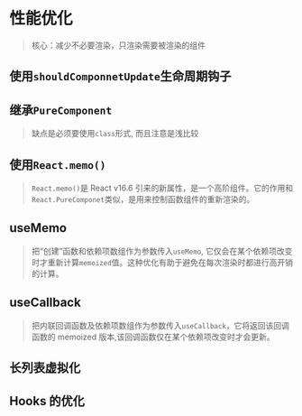 # 性能优化

> 核心：减少不必要渲染，只渲染需要被渲染的组件

## 使用`shouldComponnetUpdate`生命周期钩子

## 继承`PureComponent`

> 缺点是必须要使用`class`形式, 而且注意是浅比较

## 使用`React.memo()`

> `React.memo()`是 React v16.6 引来的新属性，是一个高阶组件。它的作用和`React.PureComponet`类似，是用来控制函数组件的重新渲染的。

## useMemo

> 把“创建”函数和依赖项数组作为参数传入`useMemo`, 它仅会在某个依赖项改变时才重新计算`memoized`值。这种优化有助于避免在每次渲染时都进行高开销的计算。

## useCallback

> 把内联回调函数及依赖项数组作为参数传入`useCallback`，它将返回该回调函数的 memoized 版本,该回调函数仅在某个依赖项改变时才会更新。

## 长列表虚拟化

## Hooks 的优化
